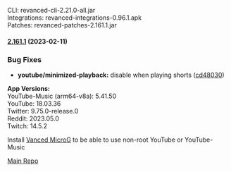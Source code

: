 CLI: revanced-cli-2.21.0-all.jar  
Integrations: revanced-integrations-0.96.1.apk  
Patches: revanced-patches-2.161.1.jar  

#### [2.161.1](https://github.com/revanced/revanced-patches/compare/v2.161.0...v2.161.1) (2023-02-11)
### Bug Fixes
* **youtube/minimized-playback:** disable when playing shorts ([cd48030](https://github.com/revanced/revanced-patches/commit/cd48030cada3666d0159ad25711c20045a8a70c7))

  
**App Versions:**  
YouTube-Music (arm64-v8a): 5.41.50  
YouTube: 18.03.36  
Twitter: 9.75.0-release.0  
Reddit: 2023.05.0  
Twitch: 14.5.2  

Install [Vanced MicroG](https://github.com/inotia00/VancedMicroG/releases) to be able to use non-root YouTube or YouTube-Music  

[Main Repo](https://github.com/NoName-exe/revanced-mnml)  
